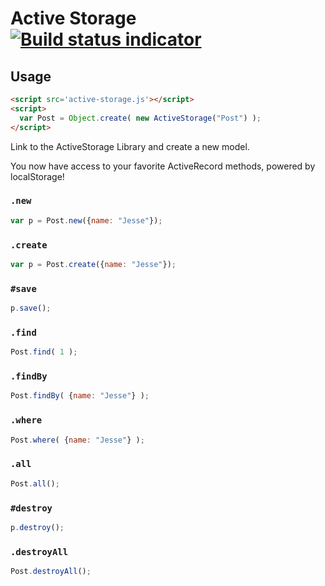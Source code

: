 # Active Storage [![Build status indicator](https://travis-ci.org/jshawl/active-storage.svg)](https://travis-ci.org/jshawl/active-storage)

## Usage

```html
<script src='active-storage.js'></script>
<script>
  var Post = Object.create( new ActiveStorage("Post") );
</script>
```

Link to the ActiveStorage Library and create a new model.

You now have access to your favorite ActiveRecord methods, powered by localStorage!

### `.new`

```js
var p = Post.new({name: "Jesse"});
```

### `.create`

```js
var p = Post.create({name: "Jesse"});
```

### `#save`

```js
p.save();
```

### `.find`

```js
Post.find( 1 );
```

### `.findBy`

```js
Post.findBy( {name: "Jesse"} );
```

### `.where`

```js
Post.where( {name: "Jesse"} );
```

### `.all`

```js
Post.all();
```
### `#destroy`

```js
p.destroy();
```

### `.destroyAll`

```js
Post.destroyAll();
```
